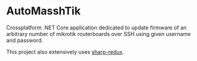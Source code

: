 # AutoMasshTik

Crossplatform .NET Core application dedicated to update firmware of an arbitrary number of mikrotik routerboards over SSH using given username and password.
 
 This project also extensively uses [sharp-redux](https://github.com/MihaMarkic/sharp-redux).
